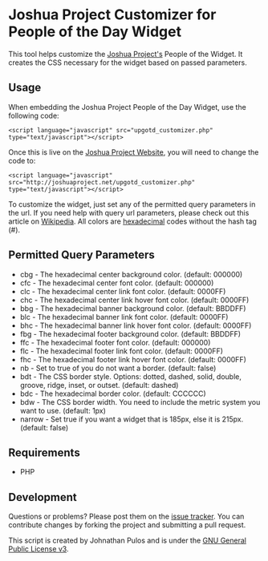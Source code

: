 Joshua Project Customizer for People of the Day Widget
======================================================

This tool helps customize the [Joshua Project's](http://www.joshuaproject.net/) People of the Widget.  It creates the CSS necessary for the widget based on passed parameters.

Usage
-----

When embedding the Joshua Project People of the Day Widget,  use the following code:

`<script language="javascript" src="upgotd_customizer.php" type="text/javascript"></script>`

Once this is live on the [Joshua Project Website](http://joshuaproject.net), you will need to change the code to:

`<script language="javascript" src="http://joshuaproject.net/upgotd_customizer.php" type="text/javascript"></script>`

To customize the widget,  just set any of the permitted query parameters in the url.  If you need help with query url parameters,  please check out this article on [Wikipedia](http://en.wikipedia.org/wiki/Query_string).  All colors are [hexadecimal](http://en.wikipedia.org/wiki/Hexadecimal) codes without the hash tag (#).

Permitted Query Parameters
--------------------------

* cbg - The hexadecimal center background color. (default: 000000)
* cfc - The hexadecimal center font color. (default: 000000)
* clc - The hexadecimal center link font color. (default: 0000FF)
* chc - The hexadecimal center link hover font color. (default: 0000FF)
* bbg - The hexadecimal banner background color. (default: BBDDFF)
* blc - The hexadecimal banner link font color. (default: 0000FF)
* bhc - The hexadecimal banner link hover font color. (default: 0000FF)
* fbg - The hexadecimal footer background color. (default: BBDDFF)
* ffc - The hexadecimal footer font color. (default: 000000)
* flc - The hexadecimal footer link font color. (default: 0000FF)
* fhc - The hexadecimal footer link hover font color. (default: 0000FF)
* nb - Set to true of you do not want a border. (default: false)
* bdt - The CSS border style.  Options: dotted, dashed, solid, double, groove, ridge, inset, or outset. (default: dashed)
* bdc - The hexadecimal border color. (default: CCCCCC)
* bdw - The CSS border width.  You need to include the metric system you want to use. (default: 1px)
* narrow - Set true if you want a widget that is 185px, else it is 215px. (default: false)

Requirements
------------

* PHP

Development
-----------

Questions or problems? Please post them on the [issue tracker](https://github.com/codemis/jp_widget_customizer/issues). You can contribute changes by forking the project and submitting a pull request.

This script is created by Johnathan Pulos and is under the [GNU General Public License v3](http://www.gnu.org/licenses/gpl-3.0-standalone.html).